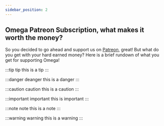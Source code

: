 ```yaml
---
sidebar_position: 2
---
```


## Omega Patreon Subscription, what makes it worth the money?
 
 So you decided to go ahead and support us on [Patreon](https://www.patreon.com/user?u=29087814), great! But what do you get with your hard earned money? Here is a brief rundown of what you get for supporting Omega!


:::tip tip
this is a tip
:::

:::danger deanger
this is a danger
:::

:::caution caution
this is a caution
:::

:::important important
this is important
:::

:::note note
this is a note
:::

:::warning warning
this is a warning
:::